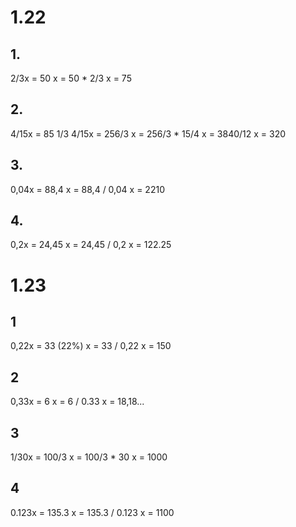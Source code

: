 # 1.22
## 1.
2/3x = 50
x = 50 * 2/3
x = 75

## 2.
4/15x = 85 1/3
4/15x = 256/3
x = 256/3 * 15/4
x = 3840/12
x = 320

## 3.
0,04x = 88,4
x = 88,4 / 0,04
x = 2210

## 4. 
0,2x = 24,45
x = 24,45 / 0,2
x = 122.25

# 1.23
## 1
0,22x = 33 (22%)
x = 33 / 0,22
x = 150

## 2
0,33x = 6
x = 6 / 0.33
x = 18,18...

## 3
1/30x = 100/3
x = 100/3 * 30
x = 1000

## 4
0.123x = 135.3
x = 135.3 / 0.123
x = 1100